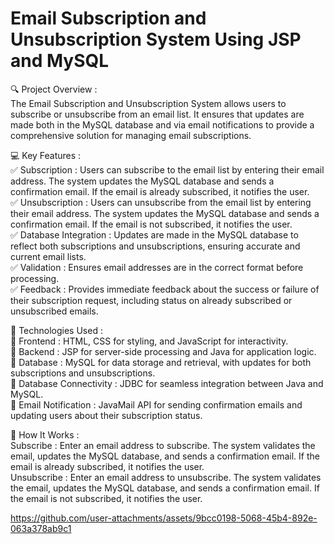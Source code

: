 # Email Subscription and Unsubscription System Using JSP and MySQL

🔍 Project Overview :  
The Email Subscription and Unsubscription System allows users to subscribe or unsubscribe from an email list. It ensures that updates are made both in the MySQL database and via email notifications to provide a comprehensive solution for managing email subscriptions.  

💻 Key Features :  
✅ Subscription : Users can subscribe to the email list by entering their email address. The system updates the MySQL database and sends a confirmation email. If the email is already subscribed, it notifies the user.   
✅ Unsubscription : Users can unsubscribe from the email list by entering their email address. The system updates the MySQL database and sends a confirmation email. If the email is not subscribed, it notifies the user.   
✅ Database Integration : Updates are made in the MySQL database to reflect both subscriptions and unsubscriptions, ensuring accurate and current email lists.   
✅ Validation : Ensures email addresses are in the correct format before processing.   
✅ Feedback : Provides immediate feedback about the success or failure of their subscription request, including status on already subscribed or unsubscribed emails.  

🔧 Technologies Used :  
🔹 Frontend : HTML, CSS for styling, and JavaScript for interactivity.   
🔹 Backend : JSP for server-side processing and Java for application logic.   
🔹 Database : MySQL for data storage and retrieval, with updates for both subscriptions and unsubscriptions.   
🔹 Database Connectivity : JDBC for seamless integration between Java and MySQL.   
🔹 Email Notification : JavaMail API for sending confirmation emails and updating users about their subscription status.  

📜 How It Works :  
Subscribe : Enter an email address to subscribe. The system validates the email, updates the MySQL database, and sends a confirmation email. If the email is already subscribed, it notifies the user.  
Unsubscribe : Enter an email address to unsubscribe. The system validates the email, updates the MySQL database, and sends a confirmation email. If the email is not subscribed, it notifies the user. 

https://github.com/user-attachments/assets/9bcc0198-5068-45b4-892e-063a378ab9c1

 

